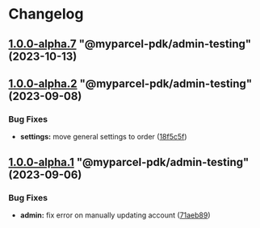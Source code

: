 # Changelog

<!-- MONODEPLOY:BELOW -->

## [1.0.0-alpha.7](https://github.com/myparcelnl/js-pdk/compare/@myparcel-pdk/admin-testing@1.0.0-alpha.6...@myparcel-pdk/admin-testing@1.0.0-alpha.7) "@myparcel-pdk/admin-testing" (2023-10-13)




## [1.0.0-alpha.2](https://github.com/myparcelnl/js-pdk/compare/@myparcel-pdk/admin-testing@1.0.0-alpha.1...@myparcel-pdk/admin-testing@1.0.0-alpha.2) "@myparcel-pdk/admin-testing" (2023-09-08)


### Bug Fixes

* **settings:** move general settings to order ([18f5c5f](https://github.com/myparcelnl/js-pdk/commit/18f5c5f539a0ee335b78b1b5eada2375a18f36f7))




## [1.0.0-alpha.1](https://github.com/myparcelnl/js-pdk/compare/@myparcel-pdk/admin-testing@1.0.0-alpha.0...@myparcel-pdk/admin-testing@1.0.0-alpha.1) "@myparcel-pdk/admin-testing" (2023-09-06)


### Bug Fixes

* **admin:** fix error on manually updating account ([71aeb89](https://github.com/myparcelnl/js-pdk/commit/71aeb89d79c04c0ccf5aa3602d9b0bca2123a598))


